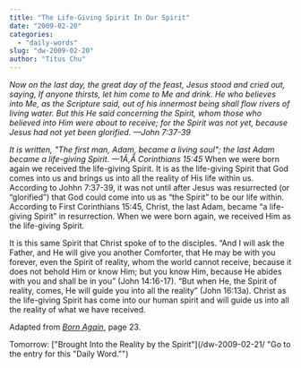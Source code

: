 ```yaml
---
title: "The Life-Giving Spirit In Our Spirit"
date: "2009-02-20"
categories: 
  - "daily-words"
slug: "dw-2009-02-20"
author: "Titus Chu"
---
```


_Now on the last day, the great day of the feast, Jesus stood and cried out, saying, If anyone thirsts, let him come to Me and drink. He who believes into Me, as the Scripture said, out of his innermost being shall flow rivers of living water. But this He said concerning the Spirit, whom those who believed into Him were about to receive; for the Spirit was not yet, because Jesus had not yet been glorified. —John 7:37-39_

_It is written, "The first man, Adam, became a living soul"; the last Adam became a life-giving Spirit. —1Ã‚Â Corinthians 15:45_ When we were born again we received the life-giving Spirit. It is as the life-giving Spirit that God comes into us and brings us into all the reality of His life within us. According to Johhn 7:37-39, it was not until after Jesus was resurrected (or “glorified”) that God could come into us as “the Spirit” to be our life within. According to First Corinthians 15:45, Christ, the last Adam, became “a life-giving Spirit” in resurrection. When we were born again, we received Him as the life-giving Spirit.

It is this same Spirit that Christ spoke of to the disciples. “And I will ask the Father, and He will give you another Comforter, that He may be with you forever, even the Spirit of reality, whom the world cannot receive, because it does not behold Him or know Him; but you know Him, because He abides with you and shall be in you” (John 14:16-17). “But when He, the Spirit of reality, comes, He will guide you into all the reality” (John 16:13a). Christ as the life-giving Spirit has come into our human spirit and will guide us into all the reality of what we have received.

Adapted from _[Born Again](/book-born-again/ "Go to the entry for this book")_, page 23.

[](/book-journey-of-life/ "Go to this book")

Tomorrow: ["Brought Into the Reality by the Spirit"](/dw-2009-02-21/ "Go to the entry for this "Daily Word."")
